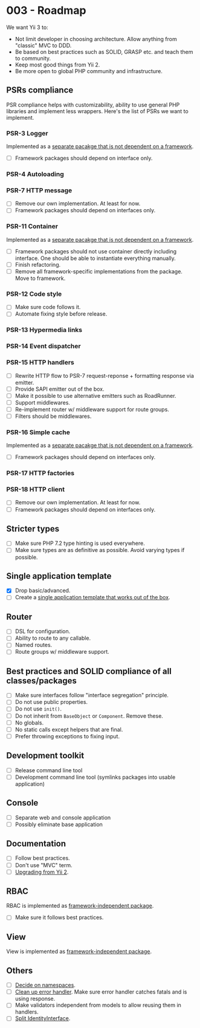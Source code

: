# 003 - Roadmap

We want Yii 3 to:

- Not limit developer in choosing architecture. Allow anything from "classic" MVC to DDD.
- Be based on best practices such as SOLID, GRASP etc. and teach them to community.
- Keep most good things from Yii 2.
- Be more open to global PHP community and infrastructure.

## PSRs compliance

PSR compliance helps with customizability, ability to use general PHP libraries and implement less wrappers.
Here's the list of PSRs we want to implement.

### PSR-3 Logger

Implemented as a [separate pacakge that is not dependent on a framework](https://github.com/yiisoft/log).

- [ ] Framework packages should depend on interface only.

### PSR-4 Autoloading

### PSR-7 HTTP message

- [ ] Remove our own implementation. At least for now.
- [ ] Framework packages should depend on interfaces only.

### PSR-11 Container

Implemented as a [separate pacakge that is not dependent on a framework](https://github.com/yiisoft/di).

- [ ] Framework packages should not use container directly including interface. One should be able to instantiate everything manually.
- [ ] Finish refactoring.
- [ ] Remove all framework-specific implementations from the package. Move to framework.

### PSR-12 Code style

- [ ] Make sure code follows it.
- [ ] Automate fixing style before release.

### PSR-13 Hypermedia links

### PSR-14 Event dispatcher

### PSR-15 HTTP handlers

- [ ] Rewrite HTTP flow to PSR-7 request-reponse + formatting response via emitter.
- [ ] Provide SAPI emitter out of the box.
- [ ] Make it possible to use alternative emitters such as RoadRunner.
- [ ] Support middlewares.
- [ ] Re-implement router w/ middleware support for route groups.
- [ ] Filters should be middlewares.

### PSR-16 Simple cache

Implemented as a [separate pacakge that is not dependent on a framework](https://github.com/yiisoft/cache).

- [ ] Framework packages should depend on interfaces only.

### PSR-17 HTTP factories

### PSR-18 HTTP client

- [ ] Remove our own implementation. At least for now.
- [ ] Framework packages should depend on interfaces only.

## Stricter types

- [ ] Make sure PHP 7.2 type hinting is used everywhere.
- [ ] Make sure types are as definitive as possible. Avoid varying types if possible.

## Single application template

- [x] Drop basic/advanced.
- [ ] Create a [single application template that works out of the box](https://github.com/yiisoft/yii-project-template).

## Router

- [ ] DSL for configuration.
- [ ] Ability to route to any callable.
- [ ] Named routes.
- [ ] Route groups w/ middleware support.

## Best practices and SOLID compliance of all classes/packages

- [ ] Make sure interfaces follow "interface segregation" principle.
- [ ] Do not use public properties.
- [ ] Do not use `init()`.
- [ ] Do not inherit from `BaseObject` or `Component`. Remove these.
- [ ] No globals.
- [ ] No static calls except helpers that are final.
- [ ] Prefer throwing exceptions to fixing input.

## Development toolkit

- [ ] Release command line tool
- [ ] Development command line tool (symlinks packages into usable application)

## Console

- [ ] Separate web and console application
- [ ] Possibly eliminate base application

## Documentation

- [ ] Follow best practices.
- [ ] Don't use "MVC" term.
- [ ] [Upgrading from Yii 2](https://github.com/yiisoft/yii-core/blob/master/UPGRADE.md).

## RBAC

RBAC is implemented as [framework-independent package](https://github.com/yiisoft/rbac).

- [ ] Make sure it follows best practices.

## View

View is implemented as [framework-independent package](https://github.com/yiisoft/view).

## Others

- [ ] [Decide on namespaces](https://forum.yiiframework.com/t/lowercase-or-camelcase-namespaces/124983/52).
- [ ] [Clean up error handler](https://github.com/yiisoft/yii2/issues/14348). Make sure error handler catches fatals and is using response.
- [ ] Make validators independent from models to allow reusing them in handlers.
- [ ] [Split IdentityInterface](https://github.com/yiisoft/yii2/issues/13825).
